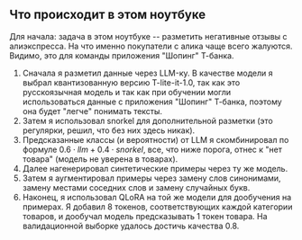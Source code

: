 ## Что происходит в этом ноутбуке
Для начала: задача в этом ноутбуке -- разметить негативные отзывы с алиэкспресса.
На что именно покупатели с алика чаще всего жалуются. Видимо, это для команды приложения
"Шопинг" Т-банка.
1. Сначала я разметил данные через LLM-ку. В качестве модели я выбрал квантизованную
версию T-lite-it-1.0, так как это русскоязычная модель и так как при обучении могли использоваться данные
с приложения "Шопинг" Т-банка, поэтому она будет "легче" понимать тексты.
2. Затем я использовал snorkel для дополнительной разметки (это регулярки, решил, что без них здесь никак).
3. Предсказанные классы (и вероятности) от LLM я скомбинировал по формуле $0.6\cdot llm + 0.4\cdot snorkel$,
все, что ниже порога, отнес к "нет товара" (модель не уверена в товарах).
4. Далее нагенерировал синтетические примеры через ту же модель.
5. Затем я аугментировал примеры через замену слов синонимами, замену местами соседних слов и
замену случайных букв.
6. Наконец, я использовал QLoRA на той же модели для дообучения на примерах. Я добавил 8 токенов,
соответствующих каждой категории товаров, и дообучал модель предсказывать 1 токен товара.
На валидационной выборке удалось достичь качества 0.8.